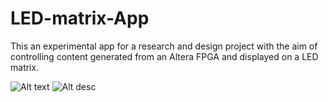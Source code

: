# LED-matrix-App
This an experimental app for a research and design project with the aim of controlling content generated from an Altera FPGA and displayed on a LED matrix.


![Alt text](/relative/path/to/dsd.png?raw=true "Optional Title")
![Alt desc](LED-matrix-App/dsd.png)
